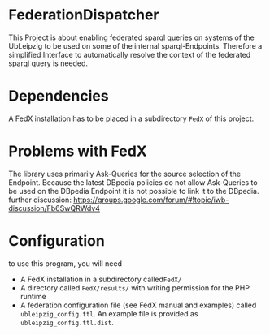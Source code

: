 FederationDispatcher
====================

This Project is about enabling federated sparql queries on systems of the UbLeipzig to be used on some of the internal sparql-Endpoints. Therefore a simplified Interface to automatically resolve the context of the federated sparql query is needed.

Dependencies
============

A [FedX](http://www.fluidops.com/de/unternehmen/training/open_source.php) installation has to be placed in a subdirectory `FedX` of this project.

Problems with FedX
============

 The library uses primarily Ask-Queries for the source selection of the Endpoint. Because the latest DBpedia policies do not allow Ask-Queries to be used on the DBpedia Endpoint it is not possible to link it to the DBpedia.
 further discussion:
 https://groups.google.com/forum/#!topic/iwb-discussion/Fb6SwQRWdv4

Configuration
===========
to use this program, you will need 
- A FedX installation in a subdirectory called`FedX/`
- A directory called `FedX/results/` with writing permission for the PHP runtime
- A federation configuration file (see FedX manual and examples) called `ubleipzig_config.ttl`. An example file is provided as `ubleipzig_config.ttl.dist`.
